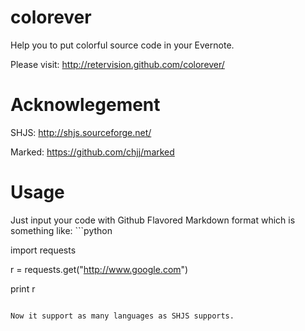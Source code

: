 colorever
=========

Help you to put colorful source code in your Evernote.

Please visit: http://retervision.github.com/colorever/

Acknowlegement
==============
SHJS: http://shjs.sourceforge.net/

Marked: https://github.com/chjj/marked

Usage
=====

Just input your code with Github Flavored Markdown format which is something
like: ```python

import requests

r = requests.get("http://www.google.com")

print r

```

Now it support as many languages as SHJS supports.
